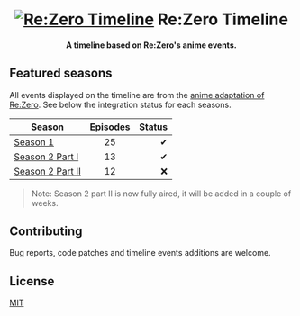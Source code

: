 <h1 align="center">
  <br />
  <a href="http://www.amitmerchant.com/electron-markdownify"><img src="https://i.imgur.com/6Logw57.png" alt="Re:Zero Timeline"></a>
  Re:Zero Timeline
</h1>
<h4 align="center">A timeline based on Re:Zero's anime events.</h4>

<h2>Featured seasons</h2>
<p>All events displayed on the timeline are from the <a href="http://re-zero-anime.jp/">anime adaptation of Re:Zero</a>. See below the integration status for each seasons.</p>

| Season            | Episodes |  Status |
| -------------     | :------: | ----:   |
| <a href="https://myanimelist.net/anime/31240/Re_Zero_kara_Hajimeru_Isekai_Seikatsu">Season 1</a>          |  25      |  ✔      |
| <a href="https://myanimelist.net/anime/39587/Re_Zero_kara_Hajimeru_Isekai_Seikatsu_2nd_Season">Season 2 Part I</a>  |  13      |  ✔      |
| <a href="https://myanimelist.net/anime/42203/Re_Zero_kara_Hajimeru_Isekai_Seikatsu_2nd_Season_Part_2">Season 2 Part II</a> |  12      |  ❌     |

> Note: Season 2 part II is now fully aired, it will be added in a couple of weeks.

<h2>Contributing</h2>
<p>Bug reports, code patches and timeline events additions are welcome.</p>

<h2>License</h2>
<a href="https://mit-license.org/">MIT</a>
